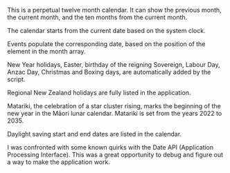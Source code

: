 This is a perpetual twelve month calendar.
It can show the previous month, the current month, and the ten months from the current month.

The calendar starts from the current date based on the system clock.

Events populate the corresponding date, based on the position of the element in the month array.

New Year holidays, Easter, birthday of the reigning Sovereign, Labour Day, Anzac Day, Christmas and Boxing days, are automatically added by the script.

Regional New Zealand holidays are fully listed in the application.

Matariki, the celebration of a star cluster rising, marks the beginning of the new year in the Māori lunar calendar.
Matariki is set from the years 2022 to 2035.

Daylight saving start and end dates are listed in the calendar.

I was confronted with some known quirks with the Date API (Application Processing Interface).
This was a great opportunity to debug and figure out a way to make the application work.
